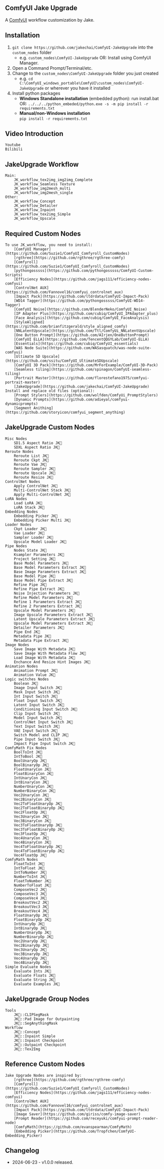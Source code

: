 ## ComfyUI Jake Upgrade

A [ComfyUI](https://github.com/comfyanonymous/ComfyUI) workflow customization by Jake.

## Installation
1. `git clone https://github.com/jakechai/ComfyUI-JakeUpgrade` into the `custom_nodes` folder 
    - e.g. `custom_nodes\ComfyUI-JakeUpgrade`
	OR:
	Install using ComfyUI Manager.
2. Open a Command Prompt/Terminal/etc.
3. Change to the `custom_nodes\ComfyUI-JakeUpgrade` folder you just created 
    - e.g. `cd C:\ComfyUI_windows_portable\ComfyUI\custom_nodes\ComfyUI-JakeUpgrade` or wherever you have it installed
4.  Install python packages
      - **Windows Standalone installation** (embedded python):
	   run install.bat
	   OR:
       `../../../python_embeded/python.exe -s -m pip install -r requirements.txt`
      - **Manual/non-Windows installation**   
        `pip install -r requirements.txt`

## Video Introduction
	Youtube
	Bilibili

## JakeUpgrade Workflow
	Main:
		JK_workflow_tex2img_img2img_Complete
		JK_workflow_Seamless Texture
		JK_workflow_img2mesh_multi
		JK_workflow_img2mesh_single
	Other:
		JK_workflow_Concept
		JK_workflow_Detailer
		JK_workflow_Inpaint
		JK_workflow_tex2img_Simple
		JK_workflow_Upscale

## Required Custom Nodes
	To use JK_workflow, you need to install:
		[ComfyUI Manager](https://github.com/Suzie1/ComfyUI_Comfyroll_CustomNodes)
		[rgthree](https://github.com/rgthree/rgthree-comfy)
		[Comfyroll](https://github.com/Suzie1/ComfyUI_Comfyroll_CustomNodes)
		[pythongosssss](https://github.com/pythongosssss/ComfyUI-Custom-Scripts)
		[Efficiency Nodes](https://github.com/jags111/efficiency-nodes-comfyui)
		[ControlNet AUX](https://github.com/Fannovel16/comfyui_controlnet_aux)
		[Impact Pack](https://github.com/ltdrdata/ComfyUI-Impact-Pack)
		[WD14 Tagger](https://github.com/pythongosssss/ComfyUI-WD14-Tagger)
		[ComfyUI Noise](https://github.com/BlenderNeko/ComfyUI_Noise)
		[IP Adapter Plus](https://github.com/cubiq/ComfyUI_IPAdapter_plus)
		[Face Analysis](https://github.com/cubiq/ComfyUI_FaceAnalysis)
		[StyleAligned](https://github.com/brianfitzgerald/style_aligned_comfy)
		[NNLatentUpscale](https://github.com/Ttl/ComfyUi_NNLatentUpscale)
		[One Button Prompt](https://github.com/AIrjen/OneButtonPrompt)
		[ComfyUI ELLA](https://github.com/TencentQQGYLab/ComfyUI-ELLA)
		[Essentials](https://github.com/cubiq/ComfyUI_essentials)
		[WAS Node Suite](https://github.com/WASasquatch/was-node-suite-comfyui)
		[Ultimate SD Upscale](https://github.com/ssitu/ComfyUI_UltimateSDUpscale)
		[ComfyUI 3D Pack](https://github.com/MrForExample/ComfyUI-3D-Pack)
		[Seamless tiling](https://github.com/spinagon/ComfyUI-seamless-tiling)
		[Portrait Master](https://github.com/florestefano1975/comfyui-portrait-master)
		[JakeUpgrade](https://github.com/jakechai/ComfyUI-JakeUpgrade)
	Install and replace old files (optional):
		[Prompt Stylers](https://github.com/wolfden/ComfyUi_PromptStylers)
		[Dynamic Prompts](https://github.com/adieyal/comfyui-dynamicprompts)
		[Segment Anithing](https://github.com/storyicon/comfyui_segment_anything)

## JakeUpgrade Custom Nodes
	Misc Nodes
		SD1.5 Aspect Ratio JK🐉
		SDXL Aspect Ratio JK🐉
    Reroute Nodes
		Reroute List JK🐉
		Reroute Ckpt JK🐉
		Reroute Vae JK🐉
		Reroute Sampler JK🐉
		Reroute Upscale JK🐉
		Reroute Resize JK🐉
    ControlNet Nodes
		Apply ControlNet JK🐉
		Multi-ControlNet Stack JK🐉
		Apply Multi-ControlNet JK🐉
    LoRA Nodes
		Load LoRA JK🐉
		LoRA Stack JK🐉
    Embedding Nodes
		Embedding Picker JK🐉
		Embedding Picker Multi JK🐉
    Loader Nodes
		Ckpt Loader JK🐉
		Vae Loader JK🐉
		Sampler Loader JK🐉
		Upscale Model Loader JK🐉
    Pipe Nodes
		Nodes State JK🐉
		Ksampler Parameters JK🐉
		Project Setting JK🐉
		Base Model Parameters JK🐉
		Base Model Parameters Extract JK🐉
		Base Image Parameters Extract JK🐉
		Base Model Pipe JK🐉
		Base Model Pipe Extract JK🐉
		Refine Pipe JK🐉
		Refine Pipe Extract JK🐉
		Noise Injection Parameters JK🐉
		Refine Model Parameters JK🐉
		Refine 1 Parameters Extract JK🐉
		Refine 2 Parameters Extract JK🐉
		Upscale Model Parameters JK🐉
		Image Upscale Parameters Extract JK🐉
		Latent Upscale Parameters Extract JK🐉
		Upscale Model Parameters Extract JK🐉
		Detailer Parameters JK🐉
		Pipe End JK🐉
		Metadata Pipe JK🐉
		Metadata Pipe Extract JK🐉
    Image Nodes
		Save Image With Metadata JK🐉
		Save Image With Metadata Flow JK🐉
		Load Image With Metadata JK🐉
		Enchance And Resize Hint Images JK🐉
    Animation Nodes
		Animation Prompt JK🐉
		Animation Value JK🐉
    Logic switches Nodes
		Boolean JK🐉
		Image Input Switch JK🐉
		Mask Input Switch JK🐉
		Int Input Switch JK🐉
		Float Input Switch JK🐉
		Latent Input Switch JK🐉
		Conditioning Input Switch JK🐉
		Clip Input Switch JK🐉
		Model Input Switch JK🐉
		ControlNet Input Switch JK🐉
		Text Input Switch JK🐉
		VAE Input Switch JK🐉
		Switch Model and CLIP JK🐉
		Pipe Input Switch JK🐉
		Impact Pipe Input Switch JK🐉
    ComfyMath Fix Nodes
		BoolToInt JK🐉
		IntToBool JK🐉
		BoolUnaryOp JK🐉
		BoolBinaryOp JK🐉
		FloatUnaryCon JK🐉
		FloatBinaryCon JK🐉
		IntUnaryCon JK🐉
		IntBinaryCon JK🐉
		NumberUnaryCon JK🐉
		NumberBinaryCon JK🐉
		Vec2UnaryCon JK🐉
		Vec2BinaryCon JK🐉
		Vec2ToFloatUnaryOp JK🐉
		Vec2ToFloatBinaryOp JK🐉
		Vec2FloatOp JK🐉
		Vec3UnaryCon JK🐉
		Vec3BinaryCon JK🐉
		Vec3ToFloatUnaryOp JK🐉
		Vec3ToFloatBinaryOp JK🐉
		Vec3FloatOp JK🐉
		Vec4UnaryCon JK🐉
		Vec4BinaryCon JK🐉
		Vec4ToFloatUnaryOp JK🐉
		Vec4ToFloatBinaryOp JK🐉
		Vec4FloatOp JK🐉
    ComfyMath Nodes
		FloatToInt JK🐉
		IntToFloat JK🐉
		IntToNumber JK🐉
		NumberToInt JK🐉
		FloatToNumber JK🐉
		NumberToFloat JK🐉
		ComposeVec2 JK🐉
		ComposeVec3 JK🐉
		ComposeVec4 JK🐉
		BreakoutVec2 JK🐉
		BreakoutVec3 JK🐉
		BreakoutVec4 JK🐉
		FloatUnaryOp JK🐉
		FloatBinaryOp JK🐉
		IntUnaryOp JK🐉
		IntBinaryOp JK🐉
		NumberUnaryOp JK🐉
		NumberBinaryOp JK🐉
		Vec2UnaryOp JK🐉
		Vec2BinaryOp JK🐉
		Vec3UnaryOp JK🐉
		Vec3BinaryOp JK🐉
		Vec4UnaryOp JK🐉
		Vec4BinaryOp JK🐉
    Simple Evaluate Nodes
		Evaluate Ints JK🐉
		Evaluate Floats JK🐉
		Evaluate String JK🐉
    	Evaluate Examples JK🐉

## JakeUpgrade Group Nodes
	Tools
		JK🐉::CLIPSegMask
		JK🐉::Pad Image for Outpainting
		JK🐉::SegAnythingMask
	Workflow
		JK🐉::Concept
		JK🐉::Inpaint Simple
		JK🐉::Inpaint Checkpoint
		JK🐉::Outpaint Checkpoint
		JK🐉::Tex2Img

## Reference Custom Nodes
	Jake Upgrade Nodes are inspired by:
		[rgthree](https://github.com/rgthree/rgthree-comfy)
		[Comfyroll](https://github.com/Suzie1/ComfyUI_Comfyroll_CustomNodes)
		[Efficiency Nodes](https://github.com/jags111/efficiency-nodes-comfyui)
		[ControlNet AUX](https://github.com/Fannovel16/comfyui_controlnet_aux)
		[Impact Pack](https://github.com/ltdrdata/ComfyUI-Impact-Pack)
		[Image Saver](https://github.com/giriss/comfy-image-saver)
		[Prompt Reader](https://github.com/receyuki/comfyui-prompt-reader-node)
		[ComfyMath](https://github.com/evanspearman/ComfyMath)
		[Embedding Picker](https://github.com/Tropfchen/ComfyUI-Embedding_Picker)

## Changelog
- 2024-06-23 - v1.0.0 released.
